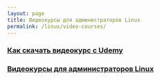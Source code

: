 ```yaml
---
layout: page
title: Видеокурсы для администраторов Linux
permalink: /linux/video-courses/
---
```



### [Как скачать видеокурс с Udemy](/linux/video-courses/how-to-download-course-from-udemy/)  

### [Видеокурсы для администраторов Linux](/linux/video-kursy/video-courses-for-linux-admins/)
